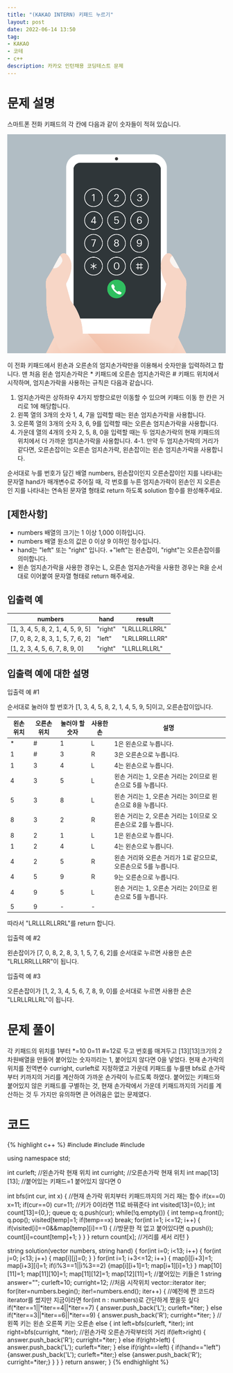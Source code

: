 ```yaml
---
title: "(KAKAO INTERN) 키패드 누르기"
layout: post
date: 2022-06-14 13:50
tag:
- KAKAO
- 코테
- c++
description: 카카오 인턴채용 코딩테스트 문제
---
```


# 문제 설명

스마트폰 전화 키패드의 각 칸에 다음과 같이 숫자들이 적혀 있습니다.

![키패드.jpg](/assets/img/%ED%82%A4%ED%8C%A8%EB%93%9C%20%EB%88%84%EB%A5%B4%EA%B8%B0.png)

이 전화 키패드에서 왼손과 오른손의 엄지손가락만을 이용해서 숫자만을 입력하려고 합니다.
맨 처음 왼손 엄지손가락은 * 키패드에 오른손 엄지손가락은 # 키패드 위치에서 시작하며, 엄지손가락을 사용하는 규칙은 다음과 같습니다.

1. 엄지손가락은 상하좌우 4가지 방향으로만 이동할 수 있으며 키패드 이동 한 칸은 거리로 1에 해당합니다.
2. 왼쪽 열의 3개의 숫자 1, 4, 7을 입력할 때는 왼손 엄지손가락을 사용합니다.
3. 오른쪽 열의 3개의 숫자 3, 6, 9를 입력할 때는 오른손 엄지손가락을 사용합니다.
4. 가운데 열의 4개의 숫자 2, 5, 8, 0을 입력할 때는 두 엄지손가락의 현재 키패드의 위치에서 더 가까운 엄지손가락을 사용합니다.
  4-1. 만약 두 엄지손가락의 거리가 같다면, 오른손잡이는 오른손 엄지손가락, 왼손잡이는 왼손 엄지손가락을 사용합니다.

순서대로 누를 번호가 담긴 배열 numbers, 왼손잡이인지 오른손잡이인 지를 나타내는 문자열 hand가 매개변수로 주어질 때, 각 번호를 누른 엄지손가락이 왼손인 지 오른손인 지를 나타내는 연속된 문자열 형태로 return 하도록 solution 함수를 완성해주세요.

## [제한사항]

+ numbers 배열의 크기는 1 이상 1,000 이하입니다.
+ numbers 배열 원소의 값은 0 이상 9 이하인 정수입니다.
+ hand는 "left" 또는 "right" 입니다.
  +"left"는 왼손잡이, "right"는 오른손잡이를 의미합니다.
+ 왼손 엄지손가락을 사용한 경우는 L, 오른손 엄지손가락을 사용한 경우는 R을 순서대로 이어붙여 문자열 형태로 return 해주세요.

## 입출력 예

numbers | hand | result 
--- | --- | ---
[1, 3, 4, 5, 8, 2, 1, 4, 5, 9, 5] | "right" | "LRLLLRLLRRL"
[7, 0, 8, 2, 8, 3, 1, 5, 7, 6, 2] | "left" | "LRLLRRLLLRR"
[1, 2, 3, 4, 5, 6, 7, 8, 9, 0] | "right" | "LLRLLRLLRL"

## 입출력 예에 대한 설명

입출력 예 #1

순서대로 눌러야 할 번호가 [1, 3, 4, 5, 8, 2, 1, 4, 5, 9, 5]이고, 오른손잡이입니다.

왼손 위치 | 오른손 위치 | 눌러야 할 숫자 | 사용한 손 | 설명
--- | --- | --- | --- | ---
\* | # |	1 |	L |	1은 왼손으로 누릅니다.
1 |	# |	3 |	R |	3은 오른손으로 누릅니다.
1 |	3 |	4 |	L |	4는 왼손으로 누릅니다.
4 |	3 |	5 |	L |	왼손 거리는 1, 오른손 거리는 2이므로 왼손으로 5를 누릅니다.
5 |	3 |	8 |	L |	왼손 거리는 1, 오른손 거리는 3이므로 왼손으로 8을 누릅니다.
8 |	3 |	2 |	R |	왼손 거리는 2, 오른손 거리는 1이므로 오른손으로 2를 누릅니다.
8 |	2 |	1 |	L |	1은 왼손으로 누릅니다.
1 |	2 |	4 |	L |	4는 왼손으로 누릅니다.
4 |	2 |	5 |	R |	왼손 거리와 오른손 거리가 1로 같으므로, 오른손으로 5를 누릅니다.
4 |	5 |	9 |	R |	9는 오른손으로 누릅니다.
4 |	9 |	5 |	L |	왼손 거리는 1, 오른손 거리는 2이므로 왼손으로 5를 누릅니다.
5 |	9 |	- |	- |	

따라서 "LRLLLRLLRRL"를 return 합니다.

입출력 예 #2

왼손잡이가 [7, 0, 8, 2, 8, 3, 1, 5, 7, 6, 2]를 순서대로 누르면 사용한 손은 "LRLLRRLLLRR"이 됩니다.

입출력 예 #3

오른손잡이가 [1, 2, 3, 4, 5, 6, 7, 8, 9, 0]를 순서대로 누르면 사용한 손은 "LLRLLRLLRL"이 됩니다.

# 문제 풀이

각 키패드의 위치를 1부터 *=10 0=11 #=12로 두고 번호를 매겨두고 [13][13]크기의 2차원배열을 만들어 붙어있는 숫자끼리는 1, 붙어있지 않다면 0을 넣었다. 현재 손가락의 위치를 전역변수 curright, curleft로 지정하였고 가운데 키패드를 누를땐 bfs로 손가락부터 키까지의 거리를 계산하여 가까운 손가락이 누르도록 하였다. 붙어있는 키패드와 붙어있지 않은 키패드를 구별하는 것, 현재 손가락에서 가운데 키패드까지의 거리를 계산하는 것 두 가지만 유의하면 큰 어려움은 없는 문제였다.

# 코드

{% highlight c++ %}
#include <string>
#include <vector>
#include <queue>

using namespace std;

int curleft; //왼손가락 현재 위치
int curright; //오른손가락 현재 위치
int map[13][13]; //붙어있는 키패드=1 붙어있지 않다면 0

int bfs(int cur, int x) { //현재 손가락 위치부터 키패드까지의 거리 재는 함수
    if(x==0) x=11;
    if(cur==0) cur=11; //키가 0이라면 11로 바꿔준다
    int visited[13]={0,};
    int count[13]={0,};
    queue<int> q;
    q.push(cur);
    while(!q.empty()) {
        int temp=q.front();
        q.pop(); visited[temp]=1;
        if(temp==x) break;
        for(int i=1; i<=12; i++) {
            if(visited[i]==0&&map[temp][i]==1) { //방문한 적 없고 붙어있다면
                q.push(i); count[i]=count[temp]+1;
            }
        }
    }
    return count[x]; //거리를 세서 리턴
}

string solution(vector<int> numbers, string hand) {
    for(int i=0; i<13; i++) {
        for(int j=0; j<13; j++) {
            map[i][j]=0;
        }
    }
    for(int i=1; i+3<=12; i++) {
        map[i][i+3]=1; map[i+3][i]=1;
        if(i%3==1||i%3==2) {map[i][i+1]=1; map[i+1][i]=1;} 
    }
    map[10][11]=1; map[11][10]=1; map[11][12]=1; map[12][11]=1; //붙어있는 키들은 1
    string answer="";
    curleft=10; curright=12; //처음 시작위치
    vector<int>::iterator iter;
    for(iter=numbers.begin(); iter!=numbers.end(); iter++) { //예전에 짠 코드라 iterator를 썼지만 지금이라면 for(int n : numbers)로 간단하게 짰을듯 싶다
        if(*iter==1||*iter==4||*iter==7) {
          answer.push_back('L'); curleft=*iter;
        }
        else if(*iter==3||*iter==6||*iter==9) {
            answer.push_back('R'); curright=*iter;
        } //왼쪽 키는 왼손 오른쪽 키는 오른손
        else {
            int left=bfs(curleft, *iter); int right=bfs(curright, *iter); //왼손가락 오른손가락부터의 거리
            if(left>right) {
                answer.push_back('R'); curright=*iter;
            }
            else if(right>left) {
                answer.push_back('L'); curleft=*iter;
            }
            else if(right==left) {
                if(hand=="left") {answer.push_back('L'); curleft=*iter;}
                else {answer.push_back('R'); curright=*iter;}
            }
        }
    }
    return answer;
}
{% endhighlight %}